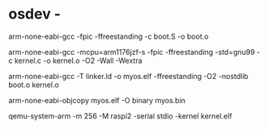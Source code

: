 # osdev - 

arm-none-eabi-gcc -fpic -ffreestanding -c boot.S -o boot.o

arm-none-eabi-gcc -mcpu=arm1176jzf-s -fpic -ffreestanding -std=gnu99 -c kernel.c -o kernel.o -O2 -Wall -Wextra

arm-none-eabi-gcc -T linker.ld -o myos.elf -ffreestanding -O2 -nostdlib boot.o kernel.o

arm-none-eabi-objcopy myos.elf -O binary myos.bin

qemu-system-arm -m 256 -M raspi2 -serial stdio -kernel kernel.elf

